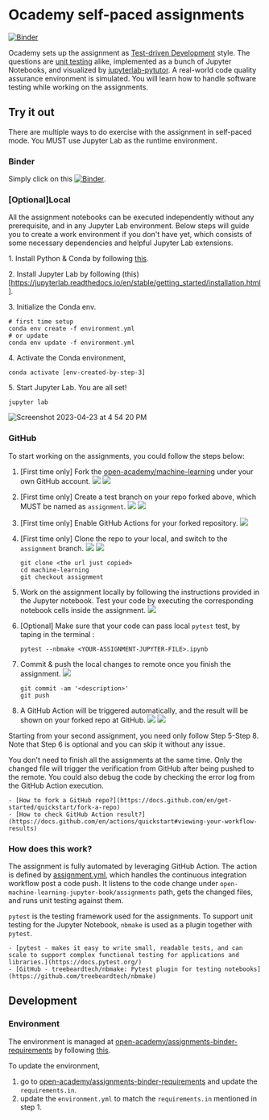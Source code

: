 # Ocademy self-paced assignments

[![Binder](http://mybinder.org/badge_logo.svg)](https://mybinder.org/v2/gh/open-academy/assignments-binder-requirements/main?urlpath=git-pull%3Frepo%3Dhttps%253A%252F%252Fgithub.com%252Fopen-academy%252Fmachine-learning%26urlpath%3Dlab%252Ftree%252Fmachine-learning%252F%26branch%3Dmain)

Ocademy sets up the assignment as [Test-driven Development](https://en.wikipedia.org/wiki/Test-driven_development) style. The questions are [unit testing](https://en.wikipedia.org/wiki/Unit_testing) alike, implemented as a bunch of Jupyter Notebooks, and visualized by [jupyterlab-pytutor](https://github.com/jupyterlab-contrib/jupyterlab-pytutor). A real-world code quality assurance environment is simulated. You will learn how to handle software testing while working on the assignments.

## Try it out

There are multiple ways to do exercise with the assignment in self-paced mode. You MUST use Jupyter Lab as the runtime environment.

### Binder

Simply click on this [![Binder](http://mybinder.org/badge_logo.svg)](https://mybinder.org/v2/gh/open-academy/assignments-binder-requirements/main?urlpath=git-pull%3Frepo%3Dhttps%253A%252F%252Fgithub.com%252Fopen-academy%252Fmachine-learning%26urlpath%3Dlab%252Ftree%252Fmachine-learning%252F%26branch%3Dmain).

### [Optional]Local

All the assignment notebooks can be executed independently without any prerequisite, and in any Jupyter Lab environment. Below steps will guide you to create a work environment if you don't have yet, which consists of some necessary dependencies and helpful Jupyter Lab extensions.

1\. Install Python & Conda by following [this](https://github.com/open-academy/machine-learning/blob/main/CONTRIBUTING.md#install-python--conda).

2\. Install Jupyter Lab by following (this)[https://jupyterlab.readthedocs.io/en/stable/getting_started/installation.html].

3\. Initialize the Conda env.

```
# first time setup
conda env create -f environment.yml
# or update
conda env update -f environment.yml
```

4\. Activate the Conda environment,

```
conda activate [env-created-by-step-3]
```

5\. Start Jupyter Lab. You are all set!

```
jupyter lab
```

![Screenshot 2023-04-23 at 4 54 20 PM](https://user-images.githubusercontent.com/5424267/233873630-de9c1b75-c635-45bd-b4d0-889f0c917301.png)

### GitHub

To start working on the assignments, you could follow the  steps below:

1. [First time only] Fork the [open-academy/machine-learning](https://github.com/open-academy/machine-learning) under your own GitHub account.
![](https://raw.githubusercontent.com/open-academy/machine-learning/main/images/fork-01.jpg)
![](https://raw.githubusercontent.com/open-academy/machine-learning/main/images/fork-02.jpg)
2. [First time only] Create a test branch on your repo forked above, which MUST be named as `assignment`.
![](https://raw.githubusercontent.com/open-academy/machine-learning/main/images/create_branch-01.jpg)
![](https://raw.githubusercontent.com/open-academy/machine-learning/main/images/create_branch-02.jpg)
3. [First time only] Enable GitHub Actions for your forked repository.
![](https://raw.githubusercontent.com/open-academy/machine-learning/main/images/enable_actions.png)
4. [First time only] Clone the repo to your local, and switch to the `assignment` branch.
![](https://raw.githubusercontent.com/open-academy/machine-learning/main/images/git_clone-01.jpg)
![](https://raw.githubusercontent.com/open-academy/machine-learning/main/images/clone_checkout.png)
    ```shell
    git clone <the url just copied>
    cd machine-learning
    git checkout assignment
    ```
5. Work on the assignment locally by following the instructions provided in the Jupyter notebook. Test your code by executing the corresponding notebook cells inside the assignment.
![](https://raw.githubusercontent.com/open-academy/machine-learning/main/images/executing-code-cell.png)
6. [Optional] Make sure that your code can pass local `pytest` test, by taping in the terminal : <br>
    ```shell
   pytest --nbmake <YOUR-ASSIGNMENT-JUPYTER-FILE>.ipynb
   ```

7. Commit & push the local changes to remote once you finish the assignment.
![](https://raw.githubusercontent.com/open-academy/machine-learning/main/images/commit_push.png)

    ```shell
    git commit -am '<description>'
    git push
    ```

8. A GitHub Action will be triggered automatically, and the result will be shown on your forked repo at GitHub.
![](https://raw.githubusercontent.com/open-academy/machine-learning/main/images/actions-1.png)
![](https://raw.githubusercontent.com/open-academy/machine-learning/main/images/actions-2.png)

Starting from your second assignment, you need only follow
Step 5-Step 8. Note that Step 6 is optional and you can skip it without any issue.

You don't need to finish all the assignments at the same time. Only the changed file will trigger the verification from GitHub after being pushed to the remote. You could also debug the code by checking the error log from the GitHub Action execution.

```{seealso}
- [How to fork a GitHub repo?](https://docs.github.com/en/get-started/quickstart/fork-a-repo)
- [How to check GitHub Action result?](https://docs.github.com/en/actions/quickstart#viewing-your-workflow-results)
```

### How does this work?

The assignment is fully automated by leveraging GitHub Action. The action is defined by [assignment.yml](https://github.com/open-academy/machine-learning/blob/main/.github/workflows/assignment.yml), which handles the continuous integration workflow post a code push. It listens to the code change under `open-machine-learning-jupyter-book/assignments` path, gets the changed files, and runs unit testing against them.

`pytest` is the testing framework used for the assignments. To support unit testing for the Jupyter Notebook, `nbmake` is used as a plugin together with `pytest`.

```{seealso}
- [pytest - makes it easy to write small, readable tests, and can scale to support complex functional testing for applications and libraries.](https://docs.pytest.org/)
- [GitHub - treebeardtech/nbmake: Pytest plugin for testing notebooks](https://github.com/treebeardtech/nbmake)
```

## Development

### Environment

The environment is managed at [open-academy/assignments-binder-requirements](https://github.com/open-academy/assignments-binder-requirements) by following [this](https://discourse.jupyter.org/t/tip-speed-up-binder-launches-by-pulling-github-content-in-a-binder-link-with-nbgitpuller/922).

To update the environment,

1. go to [open-academy/assignments-binder-requirements](https://github.com/open-academy/assignments-binder-requirements) and update the `requirements.in`.
2. update the `environment.yml` to match the `requirements.in` mentioned in step 1.
